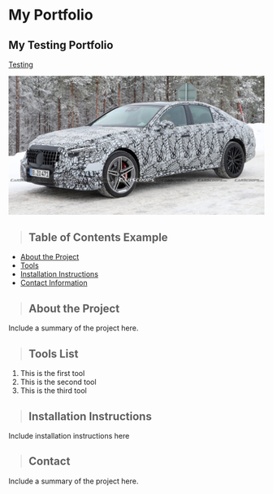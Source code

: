 # My Portfolio
## My Testing Portfolio

<a href="http://ndorbritz.github.io/Testing"> Testing</a>

![BR214](BR214.jpg)

>## Table of Contents Example
* [About the Project](#about_the_project)
* [Tools](#tools)
* [Installation Instructions](#installation_instructions)
* [Contact Information](#contact)

<a class="anchor" id="about the project"></a>
>## About the Project
Include a summary of the project here.

<a class="anchor" id="tools"></a>
>## Tools List
1. This is the first tool
2. This is the second tool
3. This is the third tool

<a class="anchor" id="installation_instructions"></a>
>## Installation Instructions
Include installation instructions here

<a class="anchor" id="contact"></a>
>## Contact
Include a summary of the project here.